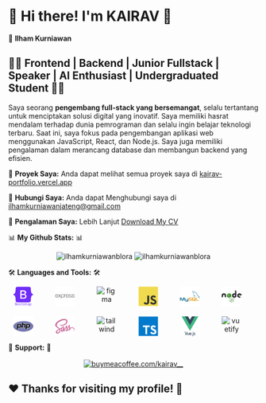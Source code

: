 # 👋 Hi there! I'm KAIRAV 👋
🚀 **Ilham Kurniawan**
## 🙋‍♂️ Frontend | Backend | Junior Fullstack | Speaker | AI Enthusiast | Undergraduated Student 🙋‍♂️

Saya seorang **pengembang full-stack yang bersemangat**, selalu tertantang untuk menciptakan solusi digital yang inovatif. Saya memiliki hasrat mendalam terhadap dunia pemrograman dan selalu ingin belajar teknologi terbaru. Saat ini, saya fokus pada pengembangan aplikasi web menggunakan JavaScript, React, dan Node.js. Saya juga memiliki pengalaman dalam merancang database dan membangun backend yang efisien.

🚀 **Proyek Saya:** Anda dapat melihat semua proyek saya di [kairav-portfolio.vercel.app](kairav-portfolio.vercel.app)

📧 **Hubungi Saya:** Anda dapat Menghubungi saya di ilhamkurniawanjateng@gmail.com

📄 **Pengalaman Saya:** Lebih Lanjut [Download My CV](https://drive.google.com/file/d/1573DzRVKJjYU38SiV46fQuuhlCancZB9/view?usp=drive_link)


📊 **My Github Stats:** 📊 
<p align="center">
  <img align="center" src="https://github-readme-stats.vercel.app/api/top-langs?username=ilhamkurniawanblora&show_icons=true&locale=en&layout=compact" alt="ilhamkurniawanblora" />
  <img align="center" src="https://github-readme-streak-stats.herokuapp.com/?user=ilhamkurniawanblora&" alt="ilhamkurniawanblora" />
</p>

🛠️ **Languages and Tools:** 🛠️
<div align="center" style="display: flex; justify-content: center; flex-wrap: wrap; gap: 20px;">
 <img src="https://raw.githubusercontent.com/devicons/devicon/master/icons/bootstrap/bootstrap-plain-wordmark.svg" alt="bootstrap" width="40" height="40"/>  
 <img src="https://raw.githubusercontent.com/devicons/devicon/master/icons/express/express-original-wordmark.svg" alt="express" width="40" height="40"/>  
 <img src="https://www.vectorlogo.zone/logos/figma/figma-icon.svg" alt="figma" width="40" height="40"/>  
 <img src="https://raw.githubusercontent.com/devicons/devicon/master/icons/javascript/javascript-original.svg" alt="javascript" width="40" height="40"/>  
 <img src="https://raw.githubusercontent.com/devicons/devicon/master/icons/mysql/mysql-original-wordmark.svg" alt="mysql" width="40" height="40"/>  
 <img src="https://raw.githubusercontent.com/devicons/devicon/master/icons/nodejs/nodejs-original-wordmark.svg" alt="nodejs" width="40" height="40"/>  
 <img src="https://raw.githubusercontent.com/devicons/devicon/master/icons/php/php-original.svg" alt="php" width="40" height="40"/>  
 <img src="https://raw.githubusercontent.com/devicons/devicon/master/icons/sass/sass-original.svg" alt="sass" width="40" height="40"/>  
 <img src="https://www.vectorlogo.zone/logos/tailwindcss/tailwindcss-icon.svg" alt="tailwind" width="40" height="40"/>  
 <img src="https://raw.githubusercontent.com/devicons/devicon/master/icons/typescript/typescript-original.svg" alt="typescript" width="40" height="40"/>  
 <img src="https://raw.githubusercontent.com/devicons/devicon/master/icons/vuejs/vuejs-original-wordmark.svg" alt="vuejs" width="40" height="40"/>  
 <img src="https://bestofjs.org/logos/vuetify.svg" alt="vuetify" width="40" height="40"/>  
</div>



🙏 **Support:** 🙏
<p align="center"><a href="https://www.buymeacoffee.com/buymeacoffee.com/kairav__"> <img align="center" src="https://cdn.buymeacoffee.com/buttons/v2/default-yellow.png" height="50" width="210" alt="buymeacoffee.com/kairav__" /></a></p>

## ❤️ Thanks for visiting my profile! 🚀
